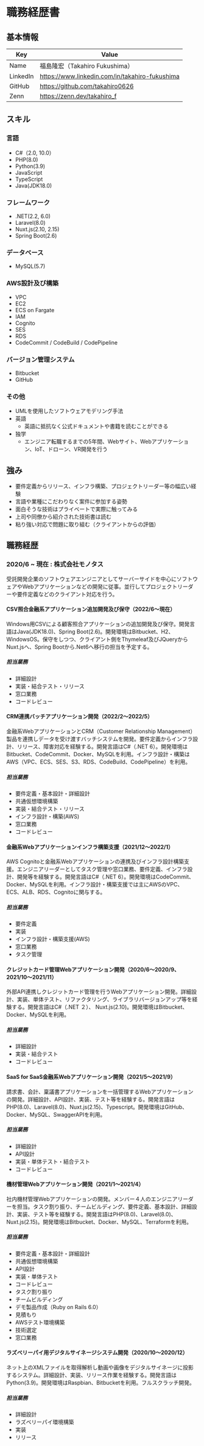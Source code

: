 # 職務経歴書
## 基本情報
| Key | Value |
| ---- | ---- |
| Name | 福島隆宏（Takahiro Fukushima） |
| LinkedIn | https://www.linkedin.com/in/takahiro-fukushima| 
| GitHub | https://github.com/takahiro0626 |
| Zenn | https://zenn.dev/takahiro_f |

## スキル
### 言語
* C#（2.0, 10.0）
* PHP(8.0)
* Python(3.9)
* JavaScript
* TypeScript
* Java(JDK18.0)
### フレームワーク
* .NET(2.2, 6.0)
* Laravel(8.0)
* Nuxt.js(2.10, 2.15)
* Spring Boot(2.6)
### データベース
* MySQL(5.7)
### AWS設計及び構築
* VPC
* EC2
* ECS on Fargate
* IAM
* Cognito
* SES
* RDS
* CodeCommit / CodeBuild / CodePipeline
### バージョン管理システム
* Bitbucket
* GitHub
### その他
* UMLを使用したソフトウェアモデリング手法
* 英語
    * 英語に抵抗なく公式ドキュメントや書籍を読むことができる
* 独学
    * エンジニア転職するまでの5年間、Webサイト、Webアプリケーション、IoT、ドローン、VR開発を行う

## 強み
* 要件定義からリリース、インフラ構築、プロジェクトリーダー等の幅広い経験
* 言語や業種にこだわりなく案件に参加する姿勢
* 面白そうな技術はプライベートで実際に触ってみる
* 上司や同僚から紹介された技術書は読む
* 粘り強い対応で問題に取り組む（クライアントからの評価）

## 職務経歴
### 2020/6 ~ 現在 : 株式会社モノタス
受託開発企業のソフトウェアエンジニアとしてサーバーサイドを中心にソフトウェアやWebアプリケーションなどの開発に従事。並行してプロジェクトリーダーや要件定義などのクライアント対応を行う。

#### CSV照合金融系アプリケーション追加開発及び保守（2022/6〜現在）
Windows用CSVによる顧客照合アプリケーションの追加開発及び保守。開発言語はJava(JDK18.0)、Spring Boot(2.6)。開発環境はBitbucket、H2、WindowsOS。保守をしつつ、クライアント側をThymeleaf及びJQueryからNuxt.jsへ、Spring Bootから.Net6へ移行の担当を予定する。

##### 担当業務
* 詳細設計
* 実装・結合テスト・リリース
* 窓口業務
* コードレビュー

#### CRM連携バッチアプリケーション開発（2022/2〜2022/5）
金融系WebアプリケーションとCRM（Customer Relationship Management）製品を連携しデータを受け渡すバッチシステムを開発。要件定義からインフラ設計、リリース、障害対応を経験する。開発言語はC#（.NET 6）。開発環境はBitbucket、CodeCommit、Docker、MySQLを利用。インフラ設計・構築はAWS（VPC、ECS、SES、S3、RDS、CodeBuild、CodePipeline）を利用。

##### 担当業務
* 要件定義・基本設計・詳細設計
* 共通仮想環境構築
* 実装・結合テスト・リリース
* インフラ設計・構築(AWS)
* 窓口業務
* コードレビュー

#### 金融系Webアプリケーションインフラ構築支援（2021/12〜2022/1）
AWS Cognitoと金融系Webアプリケーションの連携及びインフラ設計構築支援。エンジニアリーダーとしてタスク管理や窓口業務、要件定義、インフラ設計、開発等を経験する。開発言語はC#（.NET 6）。開発環境はCodeCommit、Docker、MySQLを利用。インフラ設計・構築支援では主にAWSのVPC、ECS、ALB、RDS、Cognitoに関与する。

##### 担当業務
* 要件定義
* 実装
* インフラ設計・構築支援(AWS)
* 窓口業務
* タスク管理

#### クレジットカード管理Webアプリケーション開発（2020/6〜2020/9、2021/10〜2021/11）
外部API連携しクレジットカード管理を行うWebアプリケーション開発。詳細設計、実装、単体テスト、リファクタリング、ライブラリバージョンアップ等を経験する。開発言語はC#（.NET ２）、 Nuxt.js(2.10)。開発環境はBitbucket、Docker、MySQLを利用。

##### 担当業務
* 詳細設計
* 実装・結合テスト
* コードレビュー

#### SaaS for SaaS金融系Webアプリケーション開発（2021/5〜2021/9）
請求書、会計、稟議書アプリケーションを一括管理するWebアプリケーションの開発。詳細設計、API設計、実装、テスト等を経験する。開発言語はPHP(8.0)、Laravel(8.0)、Nuxt.js(2.15)、Typescript。開発環境はGitHub、Docker、MySQL、SwaggerAPIを利用。

##### 担当業務
* 詳細設計
* API設計
* 実装・単体テスト・結合テスト
* コードレビュー

#### 機材管理Webアプリケーション開発（2021/1〜2021/4）
社内機材管理Webアプリケーションの開発。メンバー４人のエンジニアリーダーを担当。タスク割り振り、チームビルディング、要件定義、基本設計、詳細設計、実装、テスト等を経験する。開発言語はPHP(8.0)、Laravel(8.0)、Nuxt.js(2.15)。開発環境はBitbucket、Docker、MySQL、Terraformを利用。

##### 担当業務
* 要件定義・基本設計・詳細設計
* 共通仮想環境構築
* API設計
* 実装・単体テスト
* コードレビュー
* タスク割り振り
* チームビルディング
* デモ製品作成（Ruby on Rails 6.0）
* 見積もり
* AWSテスト環境構築
* 技術選定
* 窓口業務

#### ラズベリーパイ用デジタルサイネージシステム開発（2020/10〜2020/12）
ネット上のXMLファイルを取得解析し動画や画像をデジタルサイネージに投影するシステム。詳細設計、実装、リリース作業を経験する。開発言語はPython(3.9)。開発環境はRaspbian、Bitbucketを利用。フルスクラッチ開発。

##### 担当業務
* 詳細設計
* ラズベリーパイ環境構築
* 実装
* リリース
